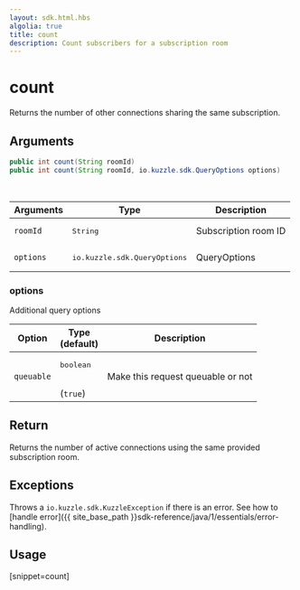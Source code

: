 ```yaml
---
layout: sdk.html.hbs
algolia: true
title: count
description: Count subscribers for a subscription room
---
```



# count

Returns the number of other connections sharing the same subscription.

## Arguments

```java
public int count(String roomId)
public int count(String roomId, io.kuzzle.sdk.QueryOptions options)
```

<br/>

| Arguments    | Type    | Description |
|--------------|---------|-------------|
| `roomId` | <pre>String</pre> | Subscription room ID |
| `options` | <pre>io.kuzzle.sdk.QueryOptions</pre> | QueryOptions |

### options

Additional query options

| Option     | Type<br/>(default)    | Description                       |
| ---------- | ------- | --------------------------------- |
| `queuable` | <pre>boolean</pre><br/>(`true`) | Make this request queuable or not |

## Return

Returns the number of active connections using the same provided subscription room.

## Exceptions

Throws a `io.kuzzle.sdk.KuzzleException` if there is an error. See how to [handle error]({{ site_base_path }}sdk-reference/java/1/essentials/error-handling).

## Usage

[snippet=count]
